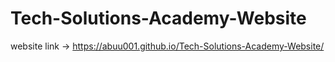 # Tech-Solutions-Academy-Website


website link -> https://abuu001.github.io/Tech-Solutions-Academy-Website/
